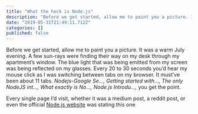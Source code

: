 ```yaml
---
title: "What the heck is Node.js"
description: "Before we get started, allow me to paint you a picture. It was a warm July evening. A few sun-rays were finding their way on my desk…"
date: "2019-05-31T21:49:11.712Z"
categories: []
published: false
---
```


Before we get started, allow me to paint you a picture. It was a warm July evening. A few sun-rays were finding their way on my desk through my apartment’s window. The blue light that was being emitted from my screen was being reflected on my glasses. Every 20 to 30 seconds you’d hear my mouse click as I was switching between tabs on my browser. It must’ve been about 11 tabs. _Nodejs-Google Se…, Getting started with…, The only NodeJS int…, What exactly is No…, Node.js Introdu…,_ you get the point.

Every single page I’d visit, whether it was a medium post, a reddit post, or even the official [Node.js website](https://nodejs.org/en/) was stating this one